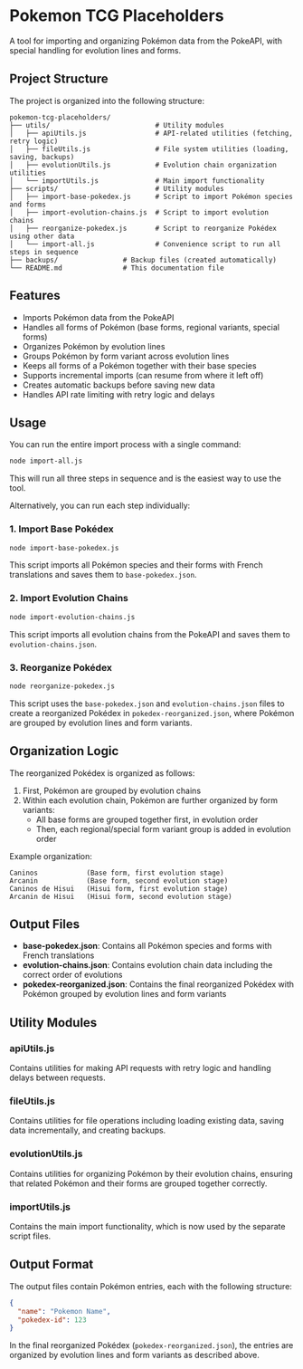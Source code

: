 # Pokemon TCG Placeholders

A tool for importing and organizing Pokémon data from the PokeAPI, with special handling for evolution lines and forms.

## Project Structure

The project is organized into the following structure:

```
pokemon-tcg-placeholders/
├── utils/                          # Utility modules
│   ├── apiUtils.js                 # API-related utilities (fetching, retry logic)
│   ├── fileUtils.js                # File system utilities (loading, saving, backups)
│   ├── evolutionUtils.js           # Evolution chain organization utilities
│   └── importUtils.js              # Main import functionality
├── scripts/                        # Utility modules
│   ├── import-base-pokedex.js      # Script to import Pokémon species and forms
│   ├── import-evolution-chains.js  # Script to import evolution chains
│   ├── reorganize-pokedex.js       # Script to reorganize Pokédex using other data
│   └── import-all.js               # Convenience script to run all steps in sequence
├── backups/                # Backup files (created automatically)
└── README.md               # This documentation file
```

## Features

- Imports Pokémon data from the PokeAPI
- Handles all forms of Pokémon (base forms, regional variants, special forms)
- Organizes Pokémon by evolution lines
- Groups Pokémon by form variant across evolution lines
- Keeps all forms of a Pokémon together with their base species
- Supports incremental imports (can resume from where it left off)
- Creates automatic backups before saving new data
- Handles API rate limiting with retry logic and delays

## Usage

You can run the entire import process with a single command:

```bash
node import-all.js
```

This will run all three steps in sequence and is the easiest way to use the tool.

Alternatively, you can run each step individually:

### 1. Import Base Pokédex

```bash
node import-base-pokedex.js
```

This script imports all Pokémon species and their forms with French translations and saves them to `base-pokedex.json`.

### 2. Import Evolution Chains

```bash
node import-evolution-chains.js
```

This script imports all evolution chains from the PokeAPI and saves them to `evolution-chains.json`.

### 3. Reorganize Pokédex

```bash
node reorganize-pokedex.js
```

This script uses the `base-pokedex.json` and `evolution-chains.json` files to create a reorganized Pokédex in `pokedex-reorganized.json`, where Pokémon are grouped by evolution lines and form variants.

## Organization Logic

The reorganized Pokédex is organized as follows:

1. First, Pokémon are grouped by evolution chains
2. Within each evolution chain, Pokémon are further organized by form variants:
   - All base forms are grouped together first, in evolution order
   - Then, each regional/special form variant group is added in evolution order

Example organization:

```
Caninos            (Base form, first evolution stage)
Arcanin            (Base form, second evolution stage)
Caninos de Hisui   (Hisui form, first evolution stage)
Arcanin de Hisui   (Hisui form, second evolution stage)
```

## Output Files

- **base-pokedex.json**: Contains all Pokémon species and forms with French translations
- **evolution-chains.json**: Contains evolution chain data including the correct order of evolutions
- **pokedex-reorganized.json**: Contains the final reorganized Pokédex with Pokémon grouped by evolution lines and form variants

## Utility Modules

### apiUtils.js

Contains utilities for making API requests with retry logic and handling delays between requests.

### fileUtils.js

Contains utilities for file operations including loading existing data, saving data incrementally, and creating backups.

### evolutionUtils.js

Contains utilities for organizing Pokémon by their evolution chains, ensuring that related Pokémon and their forms are grouped together correctly.

### importUtils.js

Contains the main import functionality, which is now used by the separate script files.

## Output Format

The output files contain Pokémon entries, each with the following structure:

```json
{
  "name": "Pokemon Name",
  "pokedex-id": 123
}
```

In the final reorganized Pokédex (`pokedex-reorganized.json`), the entries are organized by evolution lines and form variants as described above.
